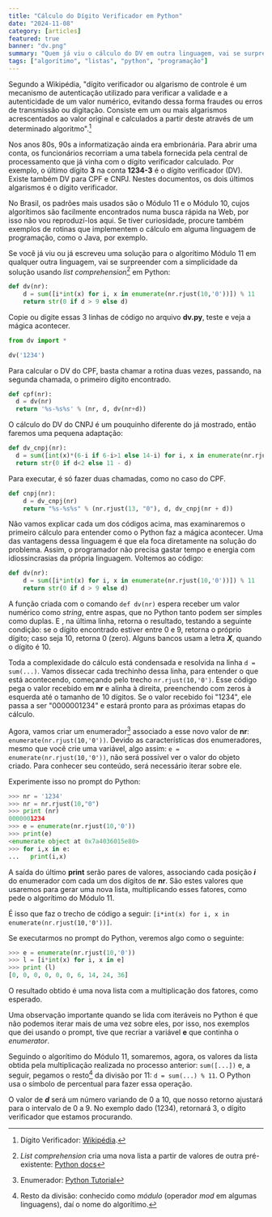 ```yaml
---
title: "Cálculo do Dígito Verificador em Python"
date: "2024-11-08"
category: [articles]
featured: true
banner: "dv.png"
summary: "Quem já viu o cálculo do DV em outra linguagem, vai se surpreender com a beleza da solução em Python."
tags: ["algorítimo", "listas", "python", "programação"]
---
```


Segundo a Wikipédia, "dígito verificador ou algarismo de controle é um mecanismo de autenticação utilizado para verificar a validade e a autenticidade de um valor numérico, evitando dessa forma fraudes ou erros de transmissão ou digitação. Consiste em um ou mais algarismos acrescentados ao valor original e calculados a partir deste através de um determinado algoritmo".[^1]

Nos anos 80s, 90s a informatização ainda era embrionária. Para abrir uma conta, os funcionários recorriam a uma tabela fornecida pela central de processamento que já vinha com o dígito verificador calculado. Por exemplo, o último dígito **3** na conta **1234-3** é o dígito verificador (DV). Existe também DV para CPF e CNPJ. Nestes documentos, os dois últimos algarismos é o dígito verificador.

No Brasil, os padrões mais usados são o Módulo 11 e o Módulo 10, cujos algorítimos são facilmente encontrados numa busca rápida na Web, por isso não vou reproduzí-los aqui. Se tiver curiosidade, procure também exemplos de rotinas que implementem o cálculo em alguma linguagem de programação, como o Java, por exemplo.

Se você já viu ou já escreveu uma solução para o algorítimo Módulo 11 em qualquer outra linguagem, vai se surpreender com a simplicidade da solução usando _list comprehension_[^2] em Python:

```python
def dv(nr):
	d = sum([i*int(x) for i, x in enumerate(nr.rjust(10,'0'))]) % 11
	return str(0 if d > 9 else d)

```

Copie ou digite essas 3 linhas de código no arquivo **dv.py**, teste e veja a mágica acontecer. 

```python
from dv import *

dv('1234')
```

Para calcular o DV do CPF, basta chamar a rotina duas vezes, passando, na segunda chamada, o primeiro dígito encontrado.

```python
def cpf(nr):
  d = dv(nr)
  return '%s-%s%s' % (nr, d, dv(nr+d))
```

O cálculo do DV do CNPJ é um pouquinho diferente do já mostrado, então faremos uma pequena adaptação:
```python
def dv_cnpj(nr):
  d = sum([int(x)*(6-i if 6-i>1 else 14-i) for i, x in enumerate(nr.rjust(13,'0'))]) % 11
  return str(0 if d<2 else 11 - d)
```

Para executar, é só fazer duas chamadas, como no caso do CPF.
```python
def cnpj(nr):
    d = dv_cnpj(nr)
    return "%s-%s%s" % (nr.rjust(13, "0"), d, dv_cnpj(nr + d))
```

Não vamos explicar cada um dos códigos acima, mas examinaremos o primeiro cálculo para entender como o Python faz a mágica acontecer.
Uma das vantagens dessa linguagem é que ela foca diretamente na solução do problema. Assim, o programador não precisa gastar tempo e energia com idiossincrasias da própria linguagem. Voltemos ao código:

```python
def dv(nr):
	d = sum([i*int(x) for i, x in enumerate(nr.rjust(10,'0'))]) % 11
	return str(0 if d > 9 else d)

```
A função criada com o comando ```def dv(nr)``` espera receber um valor numérico como _string_, entre aspas, que no Python tanto podem ser simples como duplas. E , na última linha, retorna o resultado, testando a seguinte condição: se o dígito encontrado estiver entre 0 e 9, retorna o próprio dígito; caso seja 10, retorna 0 (zero). Alguns bancos usam a letra **_X_**, quando o dígito é 10.

Toda a complexidade do cálculo está condensada e resolvida na linha ```d = sum(...)```. Vamos dissecar cada trechinho dessa linha, para entender o que está acontecendo, começando pelo trecho ```nr.rjust(10,'0')```. Esse código pega o valor recebido em **nr** e alinha à direita, preenchendo com zeros à esquerda até o tamanho de 10 dígitos. Se o valor recebido foi "1234", ele passa a ser "0000001234" e estará pronto para as próximas etapas do cálculo.

Agora, vamos criar um enumerador[^3] associado a esse novo valor de **nr**: ```enumerate(nr.rjust(10,'0'))```. Devido as características dos enumeradores, mesmo que você crie uma variável, algo assim: ```e = enumerate(nr.rjust(10,'0'))```, não será possível ver o valor do objeto criado. Para conhecer seu conteúdo, será necessário iterar sobre ele.

Experimente isso no prompt do Python:

```python
>>> nr = '1234'
>>> nr = nr.rjust(10,"0")
>>> print (nr)
0000001234
>>> e = enumerate(nr.rjust(10,'0'))
>>> print(e)
<enumerate object at 0x7a4036015e80>
>>> for i,x in e:
...   print(i,x)

```

A saída do último **print** serão pares de valores, associando cada posição **_i_** do enumerador com cada um dos dígitos de **nr**. São estes valores que usaremos para gerar uma nova lista, multiplicando esses fatores, como pede o algorítimo do Módulo 11.

É isso que faz o trecho de código a seguir: ```[i*int(x) for i, x in enumerate(nr.rjust(10,'0'))]```.

Se executarmos no prompt do Python, veremos algo como o seguinte:
```python
>>> e = enumerate(nr.rjust(10,'0'))
>>> l = [i*int(x) for i, x in e]
>>> print (l)
[0, 0, 0, 0, 0, 0, 6, 14, 24, 36]
```
O resultado obtido é uma nova lista com a multiplicação dos fatores, como esperado.

Uma observação importante quando se lida com iteráveis no Python é que não podemos iterar mais de uma vez sobre eles, por isso, nos exemplos que dei usando o prompt, tive que recriar a variável **e** que continha o _enumerator_.

Seguindo o algorítimo do Módulo 11, somaremos, agora, os valores da lista obtida pela multiplicação realizada no processo anterior: ```sum([...])``` e, a seguir, pegamos o resto[^4] da divisão por 11:  ```d = sum(...) % 11```. O Python usa o símbolo de percentual para fazer essa operação.

O valor de **_d_** será um número variando de 0 a 10, que nosso retorno ajustará para o intervalo de 0 a 9. No exemplo dado (1234), retornará 3, o dígito verificador que estamos procurando.


[^1]: Dígito Verificador: [Wikipédia](https://pt.wikipedia.org/wiki/D%C3%ADgito_verificador).
[^2]: _List comprehension_ cria uma nova lista a partir de valores de outra pré-existente: [Python docs](https://docs.python.org/2/tutorial/datastructures.html#list-comprehensions)
[^3]: Enumerador: [Python Tutorial](https://pythonbasics.org/enumerate/)
[^4]: Resto da divisão: conhecido como _módulo_ (operador _mod_ em algumas linguagens), daí o nome do algorítimo.